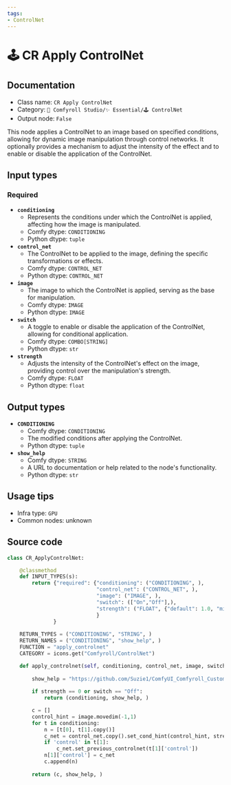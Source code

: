 ```yaml
---
tags:
- ControlNet
---
```


# 🕹️ CR Apply ControlNet
## Documentation
- Class name: `CR Apply ControlNet`
- Category: `🧩 Comfyroll Studio/✨ Essential/🕹️ ControlNet`
- Output node: `False`

This node applies a ControlNet to an image based on specified conditions, allowing for dynamic image manipulation through control networks. It optionally provides a mechanism to adjust the intensity of the effect and to enable or disable the application of the ControlNet.
## Input types
### Required
- **`conditioning`**
    - Represents the conditions under which the ControlNet is applied, affecting how the image is manipulated.
    - Comfy dtype: `CONDITIONING`
    - Python dtype: `tuple`
- **`control_net`**
    - The ControlNet to be applied to the image, defining the specific transformations or effects.
    - Comfy dtype: `CONTROL_NET`
    - Python dtype: `CONTROL_NET`
- **`image`**
    - The image to which the ControlNet is applied, serving as the base for manipulation.
    - Comfy dtype: `IMAGE`
    - Python dtype: `IMAGE`
- **`switch`**
    - A toggle to enable or disable the application of the ControlNet, allowing for conditional application.
    - Comfy dtype: `COMBO[STRING]`
    - Python dtype: `str`
- **`strength`**
    - Adjusts the intensity of the ControlNet's effect on the image, providing control over the manipulation's strength.
    - Comfy dtype: `FLOAT`
    - Python dtype: `float`
## Output types
- **`CONDITIONING`**
    - Comfy dtype: `CONDITIONING`
    - The modified conditions after applying the ControlNet.
    - Python dtype: `tuple`
- **`show_help`**
    - Comfy dtype: `STRING`
    - A URL to documentation or help related to the node's functionality.
    - Python dtype: `str`
## Usage tips
- Infra type: `GPU`
- Common nodes: unknown


## Source code
```python
class CR_ApplyControlNet:

    @classmethod
    def INPUT_TYPES(s):
        return {"required": {"conditioning": ("CONDITIONING", ),
                             "control_net": ("CONTROL_NET", ),
                             "image": ("IMAGE", ),
                             "switch": (["On","Off"],),
                             "strength": ("FLOAT", {"default": 1.0, "min": 0.0, "max": 10.0, "step": 0.01})
                             }
               }
               
    RETURN_TYPES = ("CONDITIONING", "STRING", )
    RETURN_NAMES = ("CONDITIONING", "show_help", )
    FUNCTION = "apply_controlnet"
    CATEGORY = icons.get("Comfyroll/ControlNet")

    def apply_controlnet(self, conditioning, control_net, image, switch, strength):
        
        show_help = "https://github.com/Suzie1/ComfyUI_Comfyroll_CustomNodes/wiki/ControlNet-Nodes#cr-apply-controlnet"
        
        if strength == 0 or switch == "Off":
            return (conditioning, show_help, )

        c = []
        control_hint = image.movedim(-1,1)
        for t in conditioning:
            n = [t[0], t[1].copy()]
            c_net = control_net.copy().set_cond_hint(control_hint, strength)
            if 'control' in t[1]:
                c_net.set_previous_controlnet(t[1]['control'])
            n[1]['control'] = c_net
            c.append(n)
            
        return (c, show_help, )

```
